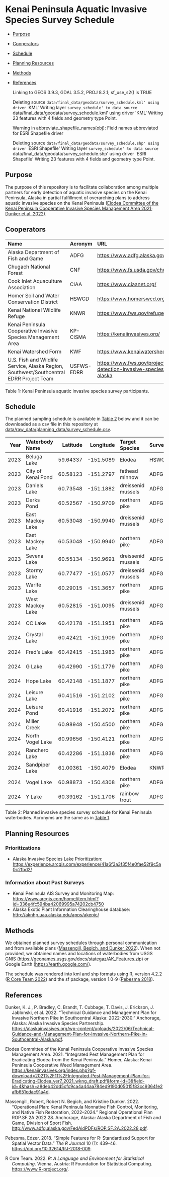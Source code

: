 Kenai Peninsula Aquatic Invasive Species Survey Schedule
================

- <a href="#purpose" id="toc-purpose">Purpose</a>
- <a href="#cooperators" id="toc-cooperators">Cooperators</a>
- <a href="#schedule" id="toc-schedule">Schedule</a>
- <a href="#planning-resources" id="toc-planning-resources">Planning
  Resources</a>
- <a href="#methods" id="toc-methods">Methods</a>
- <a href="#references" id="toc-references">References</a>

    Linking to GEOS 3.9.3, GDAL 3.5.2, PROJ 8.2.1; sf_use_s2() is TRUE

    Deleting source `data/final_data/geodata/survey_schedule.kml' using driver `KML'
    Writing layer `survey_schedule' to data source 
      `data/final_data/geodata/survey_schedule.kml' using driver `KML'
    Writing 23 features with 4 fields and geometry type Point.

    Warning in abbreviate_shapefile_names(obj): Field names abbreviated for ESRI
    Shapefile driver

    Deleting source `data/final_data/geodata/survey_schedule.shp' using driver `ESRI Shapefile'
    Writing layer `survey_schedule' to data source 
      `data/final_data/geodata/survey_schedule.shp' using driver `ESRI Shapefile'
    Writing 23 features with 4 fields and geometry type Point.

## Purpose

The purpose of this repository is to facilitate collaboration among
multiple partners for early detection of aquatic invasive species on the
Kenai Peninsula, Alaska in partial fulfillment of overarching plans to
address aquatic invasive species on the Kenai Peninsula ([Elodea
Committee of the Kenai Peninsula Cooperative Invasive Species Management
Area 2021](#ref-ElodeaCommittee2021); [Dunker et al.
2022](#ref-Dunkeretal2022)).

## Cooperators

<div id="tbl-coop">

| Name                                                                                    | Acronym    | URL                                                                 |
|:----------------------------------------------------------------------------------------|:-----------|:--------------------------------------------------------------------|
| Alaska Department of Fish and Game                                                      | ADFG       | https://www.adfg.alaska.gov/                                        |
| Chugach National Forest                                                                 | CNF        | https://www.fs.usda.gov/chugach/                                    |
| Cook Inlet Aquaculture Association                                                      | CIAA       | https://www.ciaanet.org/                                            |
| Homer Soil and Water Conservation District                                              | HSWCD      | https://www.homerswcd.org/                                          |
| Kenai National Wildlife Refuge                                                          | KNWR       | https://www.fws.gov/refuge/kenai                                    |
| Kenai Peninsula Cooperative Invasive Species Management Area                            | KP-CISMA   | https://kenaiinvasives.org/                                         |
| Kenai Watershed Form                                                                    | KWF        | https://www.kenaiwatershed.org/                                     |
| U.S. Fish and Wildlife Service, Alaska Region, Southwest/Southcentral EDRR Project Team | USFWS-EDRR | https://www.fws.gov/project/early-detection-invasive-species-alaska |

Table 1: Kenai Peninsula aquatic invasive species survey participants.

</div>

## Schedule

The planned sampling schedule is available in [Table 2](#tbl-schedule)
below and it can be downloaded as a csv file in this repository at
[data/raw_data/planning_data/survey_schedule.csv](data/raw_data/planning_data/survey_schedule.csv).

<div id="tbl-schedule">

| Year | Waterbody Name     | Latitude | Longitude | Target Species     | Surveyors |
|-----:|:-------------------|---------:|----------:|:-------------------|:----------|
| 2023 | Beluga Lake        | 59.64337 | -151.5089 | Elodea             | HSWCD     |
| 2023 | City of Kenai Pond | 60.58123 | -151.2797 | fathead minnow     | ADFG      |
| 2023 | Daniels Lake       | 60.73548 | -151.1882 | dreissenid mussels | ADFG      |
| 2023 | Derks Pond         | 60.52567 | -150.9709 | northern pike      | ADFG      |
| 2023 | East Mackey Lake   | 60.53048 | -150.9940 | dreissenid mussels | ADFG      |
| 2023 | East Mackey Lake   | 60.53048 | -150.9940 | northern pike      | ADFG      |
| 2023 | Sevena Lake        | 60.55134 | -150.9691 | dreissenid mussels | ADFG      |
| 2023 | Stormy Lake        | 60.77477 | -151.0577 | dreissenid mussels | ADFG      |
| 2023 | Warlfe Lake        | 60.29015 | -151.3657 | northern pike      | ADFG      |
| 2023 | West Mackey Lake   | 60.52815 | -151.0095 | dreissenid mussels | ADFG      |
| 2024 | CC Lake            | 60.42178 | -151.1951 | northern pike      | ADFG      |
| 2024 | Crystal Lake       | 60.42421 | -151.1909 | northern pike      | ADFG      |
| 2024 | Fred’s Lake        | 60.42415 | -151.1983 | northern pike      | ADFG      |
| 2024 | G Lake             | 60.42990 | -151.1779 | northern pike      | ADFG      |
| 2024 | Hope Lake          | 60.42148 | -151.1877 | northern pike      | ADFG      |
| 2024 | Leisure Lake       | 60.41516 | -151.2102 | northern pike      | ADFG      |
| 2024 | Leisure Pond       | 60.41916 | -151.2072 | northern pike      | ADFG      |
| 2024 | Miller Creek       | 60.98948 | -150.4500 | northern pike      | ADFG      |
| 2024 | North Vogel Lake   | 60.99656 | -150.4121 | northern pike      | ADFG      |
| 2024 | Ranchero Lake      | 60.42286 | -151.1836 | northern pike      | ADFG      |
| 2024 | Sandpiper Lake     | 61.00361 | -150.4079 | Elodea             | KNWR      |
| 2024 | Vogel Lake         | 60.98873 | -150.4308 | northern pike      | ADFG      |
| 2024 | Y Lake             | 60.39162 | -151.1706 | rainbow trout      | ADFG      |

Table 2: Planned invasive species survey schedule for Kenai Peninsula
waterbodies. Acronyms are the same as in [Table 1](#tbl-coop).

</div>

## Planning Resources

### Prioritizations

- Alaska Invasive Species Lake Prioritization:
  <https://experience.arcgis.com/experience/41a6f3a3f35f4e0fae52f9c5a0c2fbd2/>

### Information about Past Surveys

- Kenai Peninsula AIS Survey and Monitoring Map:
  <https://www.arcgis.com/home/item.html?id=336e4fc594ba42069995a74202cb4750>
- Alaska Exotic Plant Information Clearinghouse database:
  <http://aknhp.uaa.alaska.edu/apps/akepic/>

## Methods

We obtained planned survey schedules through personal communication and
from available plans ([Massengill, Begich, and Dunker
2022](#ref-Massengilletal2022)). When not provided, we obtained names
and locations of waterbodies from USGS GNIS
(<https://geonames.usgs.gov/docs/stategaz/AK_Features.zip>) or Google
Earth (<https://earth.google.com/>).

The schedule was rendered into kml and shp formats using R, version
4.2.2 ([R Core Team 2022](#ref-RCoreTeam2022)) and the sf package,
version 1.0-9 ([Pebesma 2018](#ref-Pebesma2018)).

## References

<div id="refs" class="references csl-bib-body hanging-indent">

<div id="ref-Dunkeretal2022" class="csl-entry">

Dunker, K. J., P. Bradley, C. Brandt, T. Cubbage, T. Davis, J. Erickson,
J. Jablonski, et al. 2022. “Technical Guidance and Management Plan for
Invasive Northern Pike in Southcentral Alaska: 2022-2030.” Anchorage,
Alaska: Alaska Invasive Species Partnership.
<https://alaskainvasives.org/wp-content/uploads/2022/06/Technical-Guidance-and-Management-Plan-for-Invasive-Northern-Pike-in-Southcentral-Alaska.pdf>.

</div>

<div id="ref-ElodeaCommittee2021" class="csl-entry">

Elodea Committee of the Kenai Peninsula Cooperative Invasive Species
Management Area. 2021. “Integrated Pest Management Plan for Eradicating
Elodea from the Kenai Peninsula.” Homer, Alaska: Kenai Peninsula
Cooperative Weed Management Area.
<https://kenaiinvasives.org/index.php?gf-download=2021%2F11%2FIntegrated-Pest-Management-Plan-for-Eradicating-Elodea_ver7_2021_wkng_draft.pdf&form-id=3&field-id=4&hash=a8deb42dd5cfc9ca4a44aa784ed9190d05015f83cc93641e2afb651cdac91a4d>.

</div>

<div id="ref-Massengilletal2022" class="csl-entry">

Massengill, Robert, Robert N. Begich, and Kristine Dunker. 2022.
“Operational Plan: Kenai Peninsula Nonnative Fish Control, Monitoring,
and Native Fish Restoration, 2022–2024.” Regional Operational Plan
ROP.SF.2A.2022.28. Anchorage, Alaska: Alaska Department of Fish and
Game, Division of Sport Fish.
<http://www.adfg.alaska.gov/FedAidPDFs/ROP.SF.2A.2022.28.pdf>.

</div>

<div id="ref-Pebesma2018" class="csl-entry">

Pebesma, Edzer. 2018. “<span class="nocase">Simple Features for R:
Standardized Support for Spatial Vector Data</span>.” *The R Journal* 10
(1): 439–46. <https://doi.org/10.32614/RJ-2018-009>.

</div>

<div id="ref-RCoreTeam2022" class="csl-entry">

R Core Team. 2022. *R: A Language and Environment for Statistical
Computing*. Vienna, Austria: R Foundation for Statistical Computing.
<https://www.R-project.org/>.

</div>

</div>
